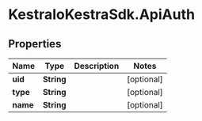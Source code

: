 # KestraIoKestraSdk.ApiAuth

## Properties

Name | Type | Description | Notes
------------ | ------------- | ------------- | -------------
**uid** | **String** |  | [optional] 
**type** | **String** |  | [optional] 
**name** | **String** |  | [optional] 


